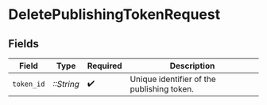 # DeletePublishingTokenRequest


## Fields

| Field                                      | Type                                       | Required                                   | Description                                |
| ------------------------------------------ | ------------------------------------------ | ------------------------------------------ | ------------------------------------------ |
| `token_id`                                 | *::String*                                 | :heavy_check_mark:                         | Unique identifier of the publishing token. |